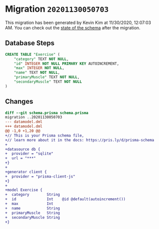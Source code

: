 # Migration `20201130050703`

This migration has been generated by Kevin Kim at 11/30/2020, 12:07:03 AM.
You can check out the [state of the schema](./schema.prisma) after the migration.

## Database Steps

```sql
CREATE TABLE "Exercise" (
    "category" TEXT NOT NULL,
    "id" INTEGER NOT NULL PRIMARY KEY AUTOINCREMENT,
    "max" INTEGER NOT NULL,
    "name" TEXT NOT NULL,
    "primaryMuscle" TEXT NOT NULL,
    "secondaryMuscle" TEXT NOT NULL
)
```

## Changes

```diff
diff --git schema.prisma schema.prisma
migration ..20201130050703
--- datamodel.dml
+++ datamodel.dml
@@ -1,0 +1,20 @@
+// This is your Prisma schema file,
+// learn more about it in the docs: https://pris.ly/d/prisma-schema
+
+datasource db {
+  provider = "sqlite"
+  url = "***"
+}
+
+generator client {
+  provider = "prisma-client-js"
+}
+
+model Exercise {
+  category        String
+  id              Int    @id @default(autoincrement())
+  max             Int
+  name            String
+  primaryMuscle   String
+  secondaryMuscle String
+}
```


